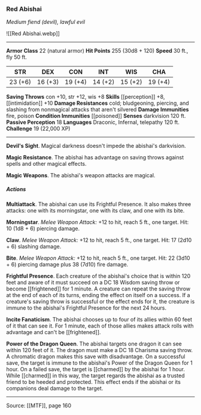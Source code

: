 ### Red Abishai
_Medium fiend (devil), lawful evil_

![[Red Abishai.webp]]




---

**Armor Class** 22 (natural armor)
**Hit Points** 255 (30d8 + 120)
**Speed** 30 ft., fly 50 ft.

| STR     | DEX     | CON     | INT     | WIS     | CHA     |
|---------|---------|---------|---------|---------|---------|
| 23 (+6) | 16 (+3) | 19 (+4) | 14 (+2) | 15 (+2) | 19 (+4) |

**Saving Throws** con +10, str +12, wis +8
**Skills** [[perception]] +8, [[intimidation]] +10
**Damage Resistances** cold; bludgeoning, piercing, and slashing from nonmagical attacks that aren't silvered
**Damage Immunities** fire, poison
**Condition Immunities** [[poisoned]]
**Senses** darkvision 120 ft.
**Passive Perception** 18
**Languages** Draconic, Infernal, telepathy 120 ft.
**Challenge** 19 (22,000 XP)

---

**Devil's Sight**. Magical darkness doesn't impede the abishai's darkvision.

**Magic Resistance**. The abishai has advantage on saving throws against spells and other magical effects.

**Magic Weapons**. The abishai's weapon attacks are magical.

##### Actions
**Multiattack**. The abishai can use its Frightful Presence. It also makes three attacks: one with its morningstar, one with its claw, and one with its bite.

**Morningstar**. _Melee Weapon Attack:_ +12 to hit, reach 5 ft., one target. Hit: 10 (1d8 + 6) piercing damage.

**Claw**. _Melee Weapon Attack:_ +12 to hit, reach 5 ft., one target. Hit: 17 (2d10 + 6) slashing damage.

**Bite**. _Melee Weapon Attack:_ +12 to hit, reach 5 ft., one target. Hit: 22 (3d10 + 6) piercing damage plus 38 (7d10) fire damage.

**Frightful Presence**. Each creature of the abishai's choice that is within 120 feet and aware of it must succeed on a DC 18 Wisdom saving throw or become [[frightened]] for 1 minute. A creature can repeat the saving throw at the end of each of its turns, ending the effect on itself on a success. If a creature's saving throw is successful or the effect ends for it, the creature is immune to the abishai's Frightful Presence for the next 24 hours.

**Incite Fanaticism**. The abishai chooses up to four of its allies within 60 feet of it that can see it. For 1 minute, each of those allies makes attack rolls with advantage and can't be [[frightened]].

**Power of the Dragon Queen**. The abishai targets one dragon it can see within 120 feet of it. The dragon must make a DC 18 Charisma saving throw. A chromatic dragon makes this save with disadvantage. On a successful save, the target is immune to the abishai's Power of the Dragon Queen for 1 hour. On a failed save, the target is [[charmed]] by the abishai for 1 hour. While [[charmed]] in this way, the target regards the abishai as a trusted friend to be heeded and protected. This effect ends if the abishai or its companions deal damage to the target.


---

Source: [[MTF]], page 160
